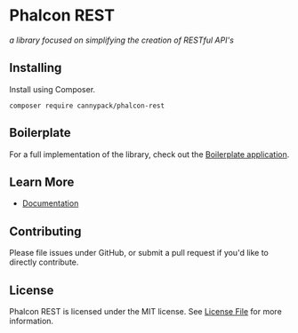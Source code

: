 # Phalcon REST

*a library focused on simplifying the creation of RESTful API's*

## Installing

Install using Composer.
````
composer require cannypack/phalcon-rest
````

## Boilerplate

For a full implementation of the library, check out the [Boilerplate application][0].

## Learn More

- [Documentation][1]

## Contributing

Please file issues under GitHub, or submit a pull request if you'd like to directly contribute.

## License

Phalcon REST is licensed under the MIT license. See [License File](LICENSE.md) for more information.

[0]: https://github.com/redound/phalcon-rest-boilerplate
[1]: http://phalcon-rest.redound.org
